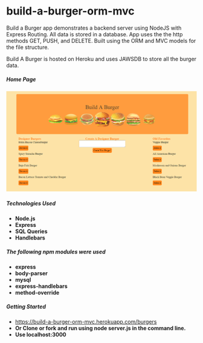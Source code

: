 # build-a-burger-orm-mvc

Build a Burger app demonstrates a backend server using NodeJS with Express Routing. All data is stored in a database. App uses the the http methods GET, PUSH, and DELETE. Built using the ORM and MVC models for the file structure.

Build A Burger is hosted on Heroku and uses JAWSDB to store all the burger data.

##### Home Page
![Build the Burger App](/public/assets/img/page.PNG?raw=true)

##### Technologies Used
* **Node.js**
* **Express**
* **SQL Queries**
* **Handlebars**

##### The following npm modules were used
* **express**
* **body-parser**
* **mysql**
* **express-handlebars**
* **method-override**

##### Getting Started
* https://build-a-burger-orm-mvc.herokuapp.com/burgers
* **Or Clone or fork and run using node server.js in the command line.**
* **Use localhost:3000**

